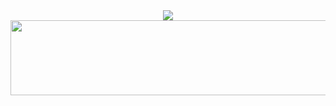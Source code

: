 <!--<div align=center><h1>COMPUTER LAUNDRY 🖥️👕</h1></div>-->  

<div align=center>
  <!--컴퓨터 세탁소-->
  <img src="https://user-images.githubusercontent.com/109324463/206808467-c3bfea68-6cdd-493f-8fe8-794b998fcebc.jpg">
  <!--![cl22](https://user-images.githubusercontent.com/109324463/206808467-c3bfea68-6cdd-493f-8fe8-794b998fcebc.jpg)-->

  <!--![Anurag's GitHub stats](https://github-readme-stats.vercel.app/api?username=juggorr&show_icons=true&theme=radical)
  [![Solved.ac프로필](http://mazassumnida.wtf/api/generate_badge?boj=juggorr)](https://solved.ac/juggorr)-->
</div>
<a href="https://github.com/devxb/gitanimals">
  <img src="https://render.gitanimals.org/lines/{juggorr}?pet-id=1" width="1000" height="120"/>
</a>

<!--<div align=center><h2>STACKS 💵</h2></div>-->
<!--
<div align=center>
  <img src="https://img.shields.io/badge/python-3776AB?&logo=Python&logoColor=white">
  <img src="https://img.shields.io/badge/django-092E20?&logo=Django&logoColor=white">
  <br>
  
  <img src="https://img.shields.io/badge/html5-E34F26?&logo=html5&logoColor=white">
  <img src="https://img.shields.io/badge/css-1572B6?&logo=css3&logoColor=white"> 
  <img src="https://img.shields.io/badge/javascript-F7DF1E?&logo=JavaScript&logoColor=black">
  <img src="https://img.shields.io/badge/node.js-339933?&logo=Node.js&logoColor=white">
  <img src="https://img.shields.io/badge/vue.js-4FC08D?&logo=vue.js&logoColor=white">
</div>
-->
    
<!--
**juggorr/juggorr** is a ✨ _special_ ✨ repository because its `README.md` (this file) appears on your GitHub profile.

Here are some ideas to get you started:

- 🔭 I’m currently working on ...
- 🌱 I’m currently learning ...
- 👯 I’m looking to collaborate on ...
- 🤔 I’m looking for help with ...
- 💬 Ask me about ...
- 📫 How to reach me: ...
- 😄 Pronouns: ...
- ⚡ Fun fact: ...
-->
